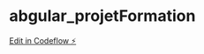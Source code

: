 # abgular_projetFormation

[Edit in Codeflow ⚡️](https://stackblitz.com/~/github.com/Lyll01/abgular_projetFormation)